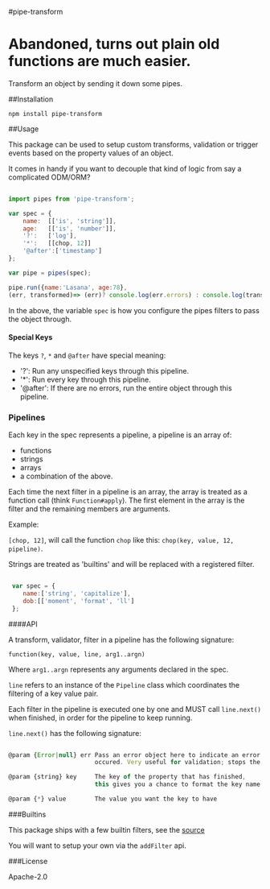 #pipe-transform

# Abandoned, turns out plain old functions are much easier.

Transform an object by sending it down some pipes.

##Installation

```shell
npm install pipe-transform
```

##Usage

This package can be used to setup custom transforms,
validation or trigger events based on the property values of an object.

It comes in handy if you want to decouple that kind of logic
from say a complicated ODM/ORM?

```javascript

import pipes from 'pipe-transform';

var spec = {
    name:  [['is', 'string']],
    age:   [['is', 'number']],
    '?':   ['log'],
    '*':   [[chop, 12]]
    '@after':['timestamp']
};

var pipe = pipes(spec);

pipe.run({name:'Lasana', age:78},
(err, transformed)=> (err)? console.log(err.errors) : console.log(transformed));

```

In the above, the variable `spec` is how you configure the pipes filters
to pass the object through.

#### Special Keys

The keys `?`, `*` and `@after` have special meaning:

* '?':      Run any unspecified keys through this pipeline.
* '*':      Run every key through this pipeline.
* '@after': If there are no errors, run the entire object through this pipeline.

### Pipelines

Each key in the spec represents a pipeline, a pipeline is an array of:
* functions
* strings
* arrays
* a combination of the above.

Each time the next filter in a pipeline is an array, the array is treated
as a function call (think `Function#apply`). The first element in the array
is the filter and the remaining members are arguments.

Example: 

`[chop, 12]`, will call the function `chop` like this: `chop(key, value, 12, pipeline)`.

Strings are treated as 'builtins' and will be replaced with a registered filter.

```javascript

 var spec = {
    name:['string', 'capitalize'],
    dob:[['moment', 'format', 'll']
 };

```

####API

A transform, validator, filter in a pipeline has the following signature:

`function(key, value, line, arg1..argn)`

Where `arg1..argn` represents any arguments declared in the spec.

`line` refers to an instance of the `Pipeline` class which coordinates the
filtering of a key value pair.

Each filter in the pipeline is executed one by one and MUST call
`line.next()` when finished, in order for the pipeline to keep running.

`line.next()` has the following signature:

```javascript

@param {Error|null} err Pass an error object here to indicate an error
                        occured. Very useful for validation; stops the flow here.

@param {string} key     The key of the property that has finished, 
                        this gives you a chance to format the key name.

@param {*} value        The value you want the key to have

```
###Builtins

This package ships with a few builtin filters, see the
[source](https://github.com/metasansana/pipes/blob/master/src/builtins/index.js) 

You will want to setup your own via the `addFilter` api.

###License

Apache-2.0


